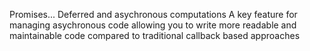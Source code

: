 Promises...
Deferred and asychronous computations
A key feature for managing asychronous code allowing you to write more readable
and maintainable code compared to traditional callback based approaches
